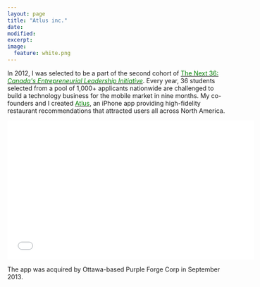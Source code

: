 ```yaml
---
layout: page
title: "Atlus inc."
date: 
modified:
excerpt:
image:
  feature: white.png
---
```

In 2012, I was selected to be a part of the second cohort of <a href="http://www.thenext36.ca"><span style="color:green">The Next 36: *Canada's Entrepreneurial Leadership Initiative*</span></a>. Every year, 36 students selected from a pool of 1,000+ applicants nationwide are challenged to build a technology business for the mobile market in nine months. My co-founders and I created <a href="http://atl.us"><span style="color:green">Atlus</span></a>, an iPhone app providing high-fidelity restaurant recommendations that attracted users all across North America.   

<iframe width="560" height="315" src="//www.youtube.com/embed/EI9toP46ji4" frameborder="0" allowfullscreen></iframe>

The app was acquired by Ottawa-based Purple Forge Corp in September 2013.
